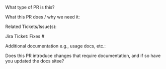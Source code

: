 What type of PR is this?

What this PR does / why we need it:

Related Tickets/Issue(s):

Jira Ticket: Fixes #

Additional documentation e.g., usage docs, etc.:

Does this PR introduce changes that require documentation, and if so have you updated the docs sitee?
